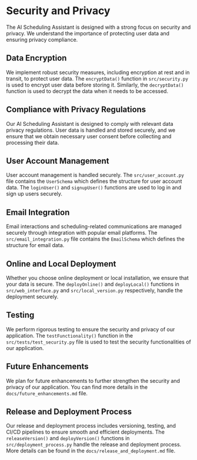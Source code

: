 # Security and Privacy

The AI Scheduling Assistant is designed with a strong focus on security and privacy. We understand the importance of protecting user data and ensuring privacy compliance.

## Data Encryption

We implement robust security measures, including encryption at rest and in transit, to protect user data. The `encryptData()` function in `src/security.py` is used to encrypt user data before storing it. Similarly, the `decryptData()` function is used to decrypt the data when it needs to be accessed.

## Compliance with Privacy Regulations

Our AI Scheduling Assistant is designed to comply with relevant data privacy regulations. User data is handled and stored securely, and we ensure that we obtain necessary user consent before collecting and processing their data.

## User Account Management

User account management is handled securely. The `src/user_account.py` file contains the `UserSchema` which defines the structure for user account data. The `loginUser()` and `signupUser()` functions are used to log in and sign up users securely.

## Email Integration

Email interactions and scheduling-related communications are managed securely through integration with popular email platforms. The `src/email_integration.py` file contains the `EmailSchema` which defines the structure for email data.

## Online and Local Deployment

Whether you choose online deployment or local installation, we ensure that your data is secure. The `deployOnline()` and `deployLocal()` functions in `src/web_interface.py` and `src/local_version.py` respectively, handle the deployment securely.

## Testing

We perform rigorous testing to ensure the security and privacy of our application. The `testFunctionality()` function in the `src/tests/test_security.py` file is used to test the security functionalities of our application.

## Future Enhancements

We plan for future enhancements to further strengthen the security and privacy of our application. You can find more details in the `docs/future_enhancements.md` file.

## Release and Deployment Process

Our release and deployment process includes versioning, testing, and CI/CD pipelines to ensure smooth and efficient deployments. The `releaseVersion()` and `deployVersion()` functions in `src/deployment_process.py` handle the release and deployment process. More details can be found in the `docs/release_and_deployment.md` file.